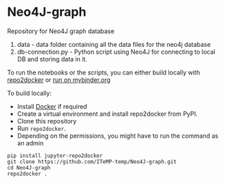 # Neo4J-graph
Repository for Neo4J graph database

1. data - data folder containing all the data files for the neo4j database
1. db-connection.py - Python script using Neo4J for connecting to local DB and storing data in it.

To run the notebooks or the scripts, you can either build locally with [repo2docker](https://repo2docker.readthedocs.io/) or [run on mybinder.org](https://mybinder.org/v2/gh/ITeMP-temp/Neo4J-graph/master?filepath=notebooks)

To build locally:

 * Install [Docker](https://www.docker.com/) if required
 * Create a virtual environment and install repo2docker from PyPI.
 * Clone this repository
 * Run ``repo2docker``. 
 * Depending on the permissions, you might have to run the command as an admin


```
pip install jupyter-repo2docker
git clone https://github.com/ITeMP-temp/Neo4J-graph.git
cd Neo4J-graph
repo2docker .
```